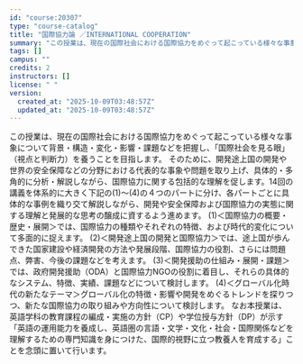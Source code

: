 ```yaml
---
id: "course:20307"
type: "course-catalog"
title: "国際協力論 ／INTERNATIONAL COOPERATION"
summary: "この授業は、現在の国際社会における国際協力をめぐって起こっている様々な事象について背景・構造・変化・影響・課題などを把握し、「国際社会を見る眼｣（視点と判断力）を養うことを目指します。 そのために、開発途上国の開発や世界の安全保障などの分野…"
tags: []
campus: ""
credits: 2
instructors: []
license: " "
version:
  created_at: "2025-10-09T03:48:57Z"
  updated_at: "2025-10-09T03:48:57Z"
---
```


この授業は、現在の国際社会における国際協力をめぐって起こっている様々な事象について背景・構造・変化・影響・課題などを把握し、「国際社会を見る眼｣（視点と判断力）を養うことを目指します。 そのために、開発途上国の開発や世界の安全保障などの分野における代表的な事象や問題を取り上げ、具体的・多角的に分析・解説しながら、国際協力に関する包括的な理解を促します。14回の講義を体系的に大きく下記の(1)〜(4)の４つのパートに分け、各パートごとに具体的な事例を織り交て解説しながら、開発や安全保障および国際協力の実態に関する理解と発展的な思考の醸成に資するよう進めます。 (1)＜国際協力の概要・歴史・展開＞では、国際協力の種類やそれぞれの特徴、および時代的変化について多面的に捉えます。 (2)＜開発途上国の開発と国際協力＞では、途上国が歩んできた国家建設や経済開発の方法や発展段階、国際協力の役割、さらには問題点、弊害、今後の課題などを考えます。 (3)＜開発援助の仕組み・展開・課題＞では、政府開発援助（ODA）と国際協力NGOの役割に着目し、それらの具体的なシステム、特徴、実績、課題などについて検討します。 (4)＜グローバル化時代の新たなテーマ＞グローバル化の特徴・影響や開発をめぐるトレンドを探りつつ、新たな国際協力の取り組みや方向性について検討します。 なお本授業は、英語学科の教育課程の編成・実施の方針（CP）や学位授与方針（DP）が示す「英語の運用能力を養成し、英語圏の言語・文学・文化・社会・国際関係などを理解するための専門知識を身につけた、国際的視野に立つ教養人を育成する」ことを念頭に置いて行います。
